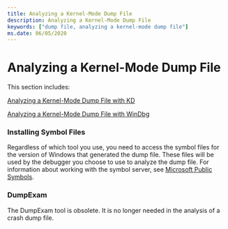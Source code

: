 ```yaml
---
title: Analyzing a Kernel-Mode Dump File
description: Analyzing a Kernel-Mode Dump File
keywords: ["dump file, analyzing a kernel-mode dump file"]
ms.date: 06/05/2020
---
```


# Analyzing a Kernel-Mode Dump File

This section includes:

[Analyzing a Kernel-Mode Dump File with KD](analyzing-a-kernel-mode-dump-file-with-kd.md)

[Analyzing a Kernel-Mode Dump File with WinDbg](analyzing-a-kernel-mode-dump-file-with-windbg.md)

### Installing Symbol Files

Regardless of which tool you use, you need to access the symbol files for the version of Windows that generated the dump file. These files will be used by the debugger you choose to use to analyze the dump file. For information about working with the symbol server, see [Microsoft Public Symbols](microsoft-public-symbols.md).

### DumpExam

The DumpExam tool is obsolete. It is no longer needed in the analysis of a crash dump file.
